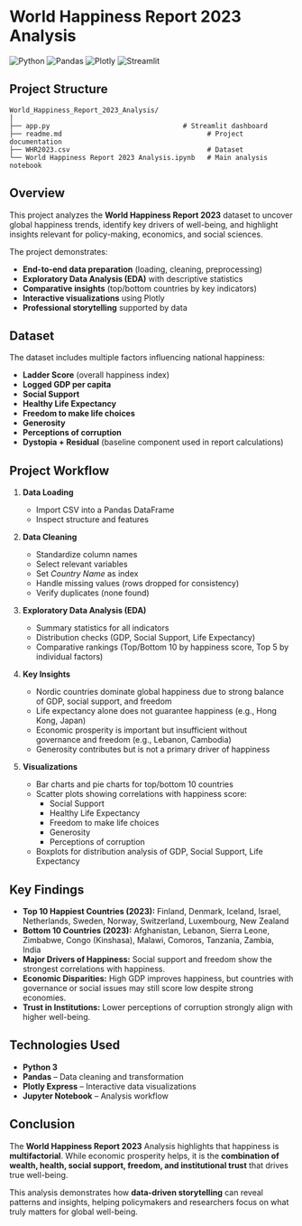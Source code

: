 # World Happiness Report 2023 Analysis

![Python](https://img.shields.io/badge/Python-3776AB?style=for-the-badge&logo=python&logoColor=white)
![Pandas](https://img.shields.io/badge/Pandas-150458?style=for-the-badge&logo=pandas&logoColor=white)
![Plotly](https://img.shields.io/badge/Plotly-3F4F75?style=for-the-badge&logo=plotly&logoColor=white)
![Streamlit](https://img.shields.io/badge/Streamlit-FF4B4B?style=for-the-badge&logo=streamlit&logoColor=white)

## Project Structure
```
World_Happiness_Report_2023_Analysis/
│
├── app.py                                 # Streamlit dashboard  
├── readme.md                                    # Project documentation
├── WHR2023.csv                                  # Dataset
└── World Happiness Report 2023 Analysis.ipynb   # Main analysis notebook
```

## Overview
This project analyzes the **World Happiness Report 2023** dataset to uncover global happiness trends, identify key drivers of well-being, and highlight insights relevant for policy-making, economics, and social sciences.  

The project demonstrates:
- **End-to-end data preparation** (loading, cleaning, preprocessing)
- **Exploratory Data Analysis (EDA)** with descriptive statistics
- **Comparative insights** (top/bottom countries by key indicators)
- **Interactive visualizations** using Plotly
- **Professional storytelling** supported by data

## Dataset
The dataset includes multiple factors influencing national happiness:

- **Ladder Score** (overall happiness index)  
- **Logged GDP per capita**  
- **Social Support**  
- **Healthy Life Expectancy**  
- **Freedom to make life choices**  
- **Generosity**  
- **Perceptions of corruption**  
- **Dystopia + Residual** (baseline component used in report calculations)  

## Project Workflow
1. **Data Loading**  
   - Import CSV into a Pandas DataFrame  
   - Inspect structure and features  

2. **Data Cleaning**  
   - Standardize column names  
   - Select relevant variables  
   - Set *Country Name* as index  
   - Handle missing values (rows dropped for consistency)  
   - Verify duplicates (none found)  

3. **Exploratory Data Analysis (EDA)**  
   - Summary statistics for all indicators  
   - Distribution checks (GDP, Social Support, Life Expectancy)  
   - Comparative rankings (Top/Bottom 10 by happiness score, Top 5 by individual factors)  

4. **Key Insights**  
   - Nordic countries dominate global happiness due to strong balance of GDP, social support, and freedom  
   - Life expectancy alone does not guarantee happiness (e.g., Hong Kong, Japan)  
   - Economic prosperity is important but insufficient without governance and freedom (e.g., Lebanon, Cambodia)  
   - Generosity contributes but is not a primary driver of happiness  

5. **Visualizations**  
   - Bar charts and pie charts for top/bottom 10 countries  
   - Scatter plots showing correlations with happiness score:
     - Social Support  
     - Healthy Life Expectancy  
     - Freedom to make life choices  
     - Generosity  
     - Perceptions of corruption  
   - Boxplots for distribution analysis of GDP, Social Support, Life Expectancy  

## Key Findings
- **Top 10 Happiest Countries (2023):** Finland, Denmark, Iceland, Israel, Netherlands, Sweden, Norway, Switzerland, Luxembourg, New Zealand  
- **Bottom 10 Countries (2023):** Afghanistan, Lebanon, Sierra Leone, Zimbabwe, Congo (Kinshasa), Malawi, Comoros, Tanzania, Zambia, India  
- **Major Drivers of Happiness:** Social support and freedom show the strongest correlations with happiness.  
- **Economic Disparities:** High GDP improves happiness, but countries with governance or social issues may still score low despite strong economies.  
- **Trust in Institutions:** Lower perceptions of corruption strongly align with higher well-being.  

## Technologies Used
- **Python 3**  
- **Pandas** – Data cleaning and transformation  
- **Plotly Express** – Interactive data visualizations  
- **Jupyter Notebook** – Analysis workflow  

## Conclusion

The **World Happiness Report 2023** Analysis highlights that happiness is **multifactorial**.
While economic prosperity helps, it is the **combination of wealth, health, social support, freedom, and institutional trust** that drives true well-being.

This analysis demonstrates how **data-driven storytelling** can reveal patterns and insights, helping policymakers and researchers focus on what truly matters for global well-being.
